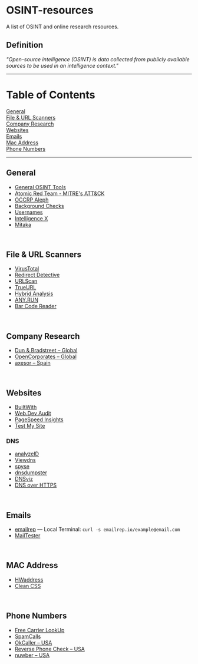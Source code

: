 # OSINT-resources
A list of OSINT and online research resources.

## Definition
_"Open-source intelligence (OSINT) is data collected from publicly available sources to be used in an intelligence context."_

***

# Table of Contents
[General](#general)  
[File & URL Scanners](#scans)  
[Company Research](#company)  
[Websites](#dns)  
[Emails](#email)  
[Mac Address](#mac)  
[Phone Numbers](#phone)  

***

<a name="general"/>

## General

* [General OSINT Tools](https://www.aware-online.com/en/osint-tools/)
* [Atomic Red Team - MITRE's ATT&CK](https://github.com/redcanaryco/atomic-red-team)
* [OCCRP Aleph](https://aleph.occrp.org/)
* [Background Checks](https://backgroundchecks.org/)
* [Usernames](https://checkusernames.com/)
* [Intelligence X](https://intelx.io/)
* [Mitaka](https://github.com/ninoseki/mitaka)
<br>

<a name="scans"/>

## File & URL Scanners

* [VirusTotal](https://www.virustotal.com/gui/)
* [Redirect Detective](https://redirectdetective.com/)
* [URLScan](https://urlscan.io/)
* [TrueURL](http://www.trueurl.net/)
* [Hybrid Analysis](https://www.hybrid-analysis.com/)
* [ANY.RUN](https://app.any.run/)
* [Bar Code Reader](https://online-barcode-reader.inliteresearch.com/default.aspx)
<br>

<a name="company"/>

## Company Research

* [Dun & Bradstreet – Global](https://www.dnb.com/business-directory.html)
* [OpenCorporates – Global](https://opencorporates.com/)
* [axesor – Spain](https://www.axesor.es/)
<br>

<a name="dns"/>

## Websites

* [BuiltWith](https://builtwith.com/)
* [Web.Dev Audit](https://web.dev/measure/)
* [PageSpeed Insights](https://developers.google.com/speed/pagespeed/insights/)
* [Test My Site](https://www.thinkwithgoogle.com/feature/testmysite/)

### DNS

* [analyzeID](https://analyzeid.com/)
* [Viewdns](https://viewdns.info/)
* [spyse](https://spyse.com/tools)
* [dnsdumpster](https://dnsdumpster.com/)
* [DNSviz](https://dnsviz.net/)
* [DNS over HTTPS](https://netblocks.org/tmp/doh/)
<br>

<a name="email"/>

## Emails

* [emailrep](https://emailrep.io/) –– Local Terminal: ```curl -s emailrep.io/example@email.com```
* [MailTester](https://mailtester.com/testmail.php)
<br>

<a name="mac"/>

## MAC Address

* [HWaddress](https://hwaddress.com/)
* [Clean CSS](https://www.cleancss.com/mac-lookup/)
<br>

<a name="phone"/>

## Phone Numbers

* [Free Carrier LookUp](https://freecarrierlookup.com/)
* [SpamCalls](https://spamcalls.net/en/)
* [OkCaller – USA](https://www.okcaller.com/)
* [Reverse Phone Check – USA](https://www.reversephonecheck.com/)
* [nuwber – USA](https://nuwber.com/)
<br>

